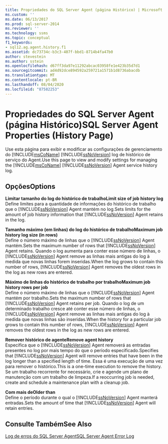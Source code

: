 ```yaml
---
title: Propriedades do SQL Server Agent (página Histórico) | Microsoft Docs
ms.custom: ''
ms.date: 06/13/2017
ms.prod: sql-server-2014
ms.reviewer: ''
ms.technology: ssms
ms.topic: conceptual
f1_keywords:
- sql12.ag.agent.history.f1
ms.assetid: dc73734c-b3c3-407f-bbd1-8714b4fa47b0
author: stevestein
ms.author: sstein
ms.openlocfilehash: d67ff3da97e11292abcac03958fe1e423b35d7d1
ms.sourcegitcommit: ad4d92dce894592a259721a1571b1d8736abacdb
ms.translationtype: MT
ms.contentlocale: pt-BR
ms.lasthandoff: 08/04/2020
ms.locfileid: "87582253"
---
```

# <a name="sql-server-agent-properties-history-page"></a><span data-ttu-id="42acb-102">Propriedades do SQL Server Agent (página Histórico)</span><span class="sxs-lookup"><span data-stu-id="42acb-102">SQL Server Agent Properties (History Page)</span></span>
  <span data-ttu-id="42acb-103">Use esta página para exibir e modificar as configurações de gerenciamento do [!INCLUDE[msCoName](../../includes/msconame-md.md)] [!INCLUDE[ssNoVersion](../../includes/ssnoversion-md.md)] log de histórico de serviço do Agent.</span><span class="sxs-lookup"><span data-stu-id="42acb-103">Use this page to view and modify settings for managing the [!INCLUDE[msCoName](../../includes/msconame-md.md)] [!INCLUDE[ssNoVersion](../../includes/ssnoversion-md.md)] Agent service history log.</span></span>  
  
## <a name="options"></a><span data-ttu-id="42acb-104">Opções</span><span class="sxs-lookup"><span data-stu-id="42acb-104">Options</span></span>  
 <span data-ttu-id="42acb-105">**Limitar tamanho do log do histórico de trabalho**</span><span class="sxs-lookup"><span data-stu-id="42acb-105">**Limit size of job history log**</span></span>  
 <span data-ttu-id="42acb-106">Define limites para a quantidade de informações do histórico de trabalho que o [!INCLUDE[ssNoVersion](../../includes/ssnoversion-md.md)] Agent mantém no log.</span><span class="sxs-lookup"><span data-stu-id="42acb-106">Sets limits for the amount of job history information that [!INCLUDE[ssNoVersion](../../includes/ssnoversion-md.md)] Agent retains in the log.</span></span>  
  
 <span data-ttu-id="42acb-107">**Tamanho máximo (em linhas) do log do histórico de trabalho**</span><span class="sxs-lookup"><span data-stu-id="42acb-107">**Maximum job history log size (in rows)**</span></span>  
 <span data-ttu-id="42acb-108">Define o número máximo de linhas que o [!INCLUDE[ssNoVersion](../../includes/ssnoversion-md.md)] Agent mantém.</span><span class="sxs-lookup"><span data-stu-id="42acb-108">Sets the maximum number of rows that [!INCLUDE[ssNoVersion](../../includes/ssnoversion-md.md)] Agent retains.</span></span> <span data-ttu-id="42acb-109">Quando o log aumenta para conter esse número de linhas, o [!INCLUDE[ssNoVersion](../../includes/ssnoversion-md.md)] Agent remove as linhas mais antigas do log à medida que novas linhas forem inseridas.</span><span class="sxs-lookup"><span data-stu-id="42acb-109">When the log grows to contain this number of rows, [!INCLUDE[ssNoVersion](../../includes/ssnoversion-md.md)] Agent removes the oldest rows in the log as new rows are entered.</span></span>  
  
 <span data-ttu-id="42acb-110">**Máximo de linhas do histórico de trabalho por trabalho**</span><span class="sxs-lookup"><span data-stu-id="42acb-110">**Maximum job history rows per job**</span></span>  
 <span data-ttu-id="42acb-111">Define o número máximo de linhas que o [!INCLUDE[ssNoVersion](../../includes/ssnoversion-md.md)] Agent mantém por trabalho.</span><span class="sxs-lookup"><span data-stu-id="42acb-111">Sets the maximum number of rows that [!INCLUDE[ssNoVersion](../../includes/ssnoversion-md.md)] Agent retains per job.</span></span> <span data-ttu-id="42acb-112">Quando o log de um determinado trabalho cresce até conter esse número de linhas, o [!INCLUDE[ssNoVersion](../../includes/ssnoversion-md.md)] Agent remove as linhas mais antigas do log à medida que novas linhas são inseridas.</span><span class="sxs-lookup"><span data-stu-id="42acb-112">When the history for a particular job grows to contain this number of rows, [!INCLUDE[ssNoVersion](../../includes/ssnoversion-md.md)] Agent removes the oldest rows in the log as new rows are entered.</span></span>  
  
 <span data-ttu-id="42acb-113">**Remover histórico de agente**</span><span class="sxs-lookup"><span data-stu-id="42acb-113">**Remove agent history**</span></span>  
 <span data-ttu-id="42acb-114">Especifica que o [!INCLUDE[ssNoVersion](../../includes/ssnoversion-md.md)] Agent removerá as entradas presentes no log por mais tempo do que o período especificado.</span><span class="sxs-lookup"><span data-stu-id="42acb-114">Specifies that [!INCLUDE[ssNoVersion](../../includes/ssnoversion-md.md)] Agent will remove entries that have been in the log longer than a specified length of time.</span></span> <span data-ttu-id="42acb-115">Essa é uma execução de uma vez para remover o histórico.</span><span class="sxs-lookup"><span data-stu-id="42acb-115">This is a one-time execution to remove the history.</span></span> <span data-ttu-id="42acb-116">Se um trabalho recorrente for necessário, crie e agende um plano de manutenção com um trabalho de limpeza.</span><span class="sxs-lookup"><span data-stu-id="42acb-116">If a reoccurring job is needed, create and schedule a maintenance plan with a cleanup job.</span></span>  
  
 <span data-ttu-id="42acb-117">**Com mais de**</span><span class="sxs-lookup"><span data-stu-id="42acb-117">**Older than**</span></span>  
 <span data-ttu-id="42acb-118">Define o período durante o qual o [!INCLUDE[ssNoVersion](../../includes/ssnoversion-md.md)] Agent manterá entradas.</span><span class="sxs-lookup"><span data-stu-id="42acb-118">Sets the amount of time that [!INCLUDE[ssNoVersion](../../includes/ssnoversion-md.md)] Agent will retain entries.</span></span>  
  
## <a name="see-also"></a><span data-ttu-id="42acb-119">Consulte Também</span><span class="sxs-lookup"><span data-stu-id="42acb-119">See Also</span></span>  
 [<span data-ttu-id="42acb-120">Log de erros do SQL Server Agent</span><span class="sxs-lookup"><span data-stu-id="42acb-120">SQL Server Agent Error Log</span></span>](sql-server-agent-error-log.md)  
  
  
